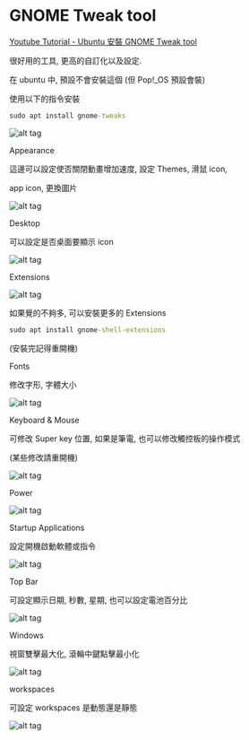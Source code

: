 # GNOME Tweak tool

[Youtube Tutorial - Ubuntu 安裝 GNOME Tweak tool](https://youtu.be/lb_WCmuozcI)

很好用的工具, 更高的自訂化以及設定.

在 ubuntu 中, 預設不會安裝這個 (但 Pop!_OS 預設會裝)

使用以下的指令安裝

```cmd
sudo apt install gnome-tweaks
```

![alt tag](https://i.imgur.com/5MMry7k.png)

Appearance

這邊可以設定使否關閉動畫增加速度, 設定 Themes, 滑鼠 icon,

app icon, 更換圖片

![alt tag](https://i.imgur.com/TPESohM.png)

Desktop

可以設定是否桌面要顯示 icon

![alt tag](https://i.imgur.com/pIZHUIu.png)

Extensions

![alt tag](https://i.imgur.com/yUa7bei.png)

如果覺的不夠多, 可以安裝更多的 Extensions

```cmd
sudo apt install gnome-shell-extensions
```

(安裝完記得重開機)

Fonts

修改字形, 字體大小

![alt tag](https://i.imgur.com/7lpgDQm.png)

Keyboard & Mouse

可修改 Super key 位置, 如果是筆電, 也可以修改觸控板的操作模式

(某些修改請重開機)

![alt tag](https://i.imgur.com/5XXr1Gd.png)

Power

![alt tag](https://i.imgur.com/jJtmQLf.png)

Startup Applications

設定開機啟動軟體或指令

![alt tag](https://i.imgur.com/7T41RwU.png)

Top Bar

可設定顯示日期, 秒數, 星期, 也可以設定電池百分比

![alt tag](https://i.imgur.com/dBwQ3S1.png)

Windows

視窗雙擊最大化, 滾輪中鍵點擊最小化

![alt tag](https://i.imgur.com/jIukAG8.png)

workspaces

可設定 workspaces 是動態還是靜態

![alt tag](https://i.imgur.com/6GkHyd2.png)

